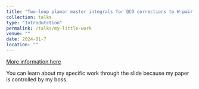 ```yaml
---
title: "Two-loop planar master integrals for QCD corrections to W-pair production in the light-quark-annihilation channel"
collection: talks
type: "Introdutction"
permalink: /talks/my-little-work
venue: ""
date: 2024-01-7
location: ""
---
```


[More information here](http://maplerrr.github.io/files/qqWW-talk.pdf)

You can learn about my specific work through the slide because my paper is controlled by my boss.